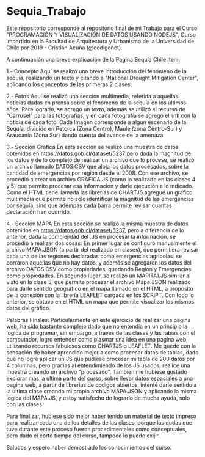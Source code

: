 # Sequia_Trabajo
Este repositorio corresponde al repositorio final de mi Trabajo para el Curso "PROGRAMACIÓN Y VISUALIZACIÓN DE DATOS USANDO NODEJS", Curso impartido en la Facultad de Arquitectura y Urbanismo de la Universidad de Chile por 2019 - Cristian Acuña (@codigonet).

A continuación una breve explicación de la Pagina Sequía Chile
Item:

1.- Concepto
  Aquí se realizó una breve introducción del fenómeno de la sequía, realizando un texto y citando a "National Drought Mitigation Center", aplicando los conceptos de las primeras 2 clases.

2.- Fotos
  Aquí se realizó una sección multimedia, referida a aquellas noticias dadas en prensa sobre el fenómeno de la sequía en los últimos años. Para lograrlo, se agregó un texto, además se utilizó el recurso de "Carrusel" para las fotografías, y en cada fotografía se agregó el link con la noticia de cada foto. Cada Imagen corresponde a algun escenario de la Sequía, dividido en Petorca (Zona Centro), Maule (zona Centro-Sur) y Araucanía (Zona Sur) dando cuenta del avance de la amenaza.

3.- Sección Gráfica
  En esta sección se realizó una muestra de datos obtenidos en https://datos.gob.cl/dataset/5237 pero dada la magnitud de los datos y de lo complejo de realizar un archivo que lo procese, se realizó un archivo llamado DATOS.CSV que aloja los datos procesados, sobre la cantidad de emergencias por región desde el 2008.
  Con ese archivo, se procedió a crear un archivo GRAFICA.JS (como lo realizado en las clases 4 y 5) que permite procesar esa información y darle ejecución a lo indicado. Como el HTML tiene llamada las librerías de CHARTJS agregué un grafico multimedia que permite no solo identificar la magnitud de las emergencias por sequía, sino que adempas cada barra permite revisar cuantas declaración han ocurrido.
  
  4.- Sección MAPA
  En esta sección se realizó la misma muestra de datos obtenidos en https://datos.gob.cl/dataset/5237, pero a diferencia de lo anterior, dada la complejidad del .JS en procesar la información, se procedió a realizar dos cosas:
  En primer lugar se configuró manualmente el archivo MAPA.JSON (a partir del realizado en clases), que permitiera revisar cada una de las regiones declaradas como emergencias agricolas. se borraron aquellas que no hay datos, y además se agregaron los datos del archivo DATOS.CSV como propiedades, quedando Región y Emergencias como propiedades.
  En segundo lugar, se realizó un MAPITA1.JS similar al visto en la clase 5, que permite procesar el archivo Mapa.JSON realizado para darle sentido geográfico en el mapa llamado en el HTML, a proposito de la conexión con la librería LEAFLET cargada en los SCRIPT. Con todo lo anterior, se obtuvo en el HTML un mapa que permite visualizar los mismos datos del gráfico.
  
 Palabras Finales:
 Particularmente en este ejercicio de realizar una pagina web, ha sido bastante complejo dado que no entendía en un principio la logica de programar, sin embargo, a traves de las clases y las rabias con el computador, logro entender como plasmar una idea en una pagina web, utilizando recursos fabulosos como CHARTJS o LEAFLET.
 Me quedé con la sensación de haber aprendido mejor a como procesar datos de tablas, dado que no logré aplicar un JS que pudiese procesar mi tabla de 200 datos por 4 columnas, pero gracias al entendimiendo de los JS usados, realicé una muestra creando un archivo "procesado".
 Tambien me hubiese gustado explorar más la ultima parte del curso, sobre llevar datos espaciales a una pagina web, a partir de librerias de codigos abiertos, intenté darle sentido a la ultima clase creando mi propio archivo MAPA.JSON y aplicando la misma logica del MAPA.JS, y estoy satisfecho de lograrlo de mucha ayuda, solo con las clases
 
 Para finalizar, hubiese sido mejor haber tenido un material de texto impreso para realizar cada una de los detalles de las clases, porque las dudas que tuve durante este proceso fueron procedimentales como conceptuales, pero dado el corto tiempo del curso, tampoco lo puede exijir.
 
 Saludos y espero haber demostrado los conocimientos del curso.
  
  


